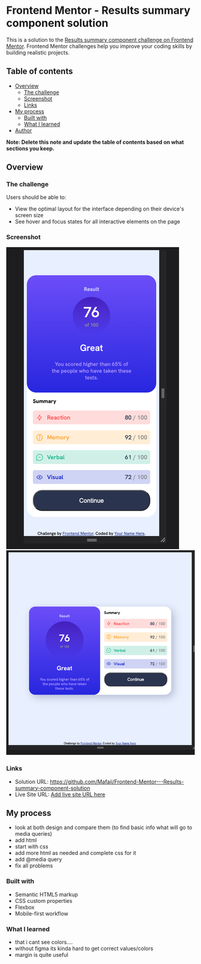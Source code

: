 # Frontend Mentor - Results summary component solution

This is a solution to the [Results summary component challenge on Frontend Mentor](https://www.frontendmentor.io/challenges/results-summary-component-CE_K6s0maV). Frontend Mentor challenges help you improve your coding skills by building realistic projects. 

## Table of contents

- [Overview](#overview)
  - [The challenge](#the-challenge)
  - [Screenshot](#screenshot)
  - [Links](#links)
- [My process](#my-process)
  - [Built with](#built-with)
  - [What I learned](#what-i-learned)
- [Author](#author)


**Note: Delete this note and update the table of contents based on what sections you keep.**

## Overview

### The challenge

Users should be able to:

- View the optimal layout for the interface depending on their device's screen size
- See hover and focus states for all interactive elements on the page

### Screenshot

![](results/screenshot.png)
![](results/screenshot1.png)

### Links

- Solution URL: https://github.com/Mafaii/Frontend-Mentor---Results-summary-component-solution
- Live Site URL: [Add live site URL here](https://your-live-site-url.com)

## My process

- look at both design and compare them (to find basic info what will go to media queries)
- add html
- start with css
- add more html as needed and complete css for it
- add @media query
- fix all problems


### Built with

- Semantic HTML5 markup
- CSS custom properties
- Flexbox
- Mobile-first workflow


### What I learned

- that i cant see colors....
- without figma its kinda hard to get correct values/colors
- margin is quite useful




